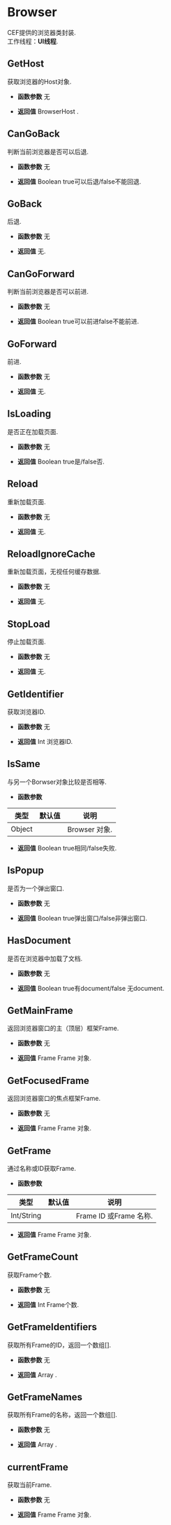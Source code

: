 # Browser

  CEF提供的浏览器类封装.<br>工作线程：**UI线程**.
  
## GetHost &nbsp;
  获取浏览器的Host对象.
  
* **函数参数**  无

* **返回值**
  BrowserHost . 



<div class="adoc" id="div_GetHost"></div>


## CanGoBack &nbsp;
  判断当前浏览器是否可以后退.
  
* **函数参数**  无

* **返回值**
  Boolean true可以后退/false不能回退. 



<div class="adoc" id="div_CanGoBack"></div>


## GoBack &nbsp;
  后退.
  
* **函数参数**  无

* **返回值**
   无. 



<div class="adoc" id="div_GoBack"></div>


## CanGoForward &nbsp;
  判断当前浏览器是否可以前进.
  
* **函数参数**  无

* **返回值**
  Boolean true可以前进false不能前进. 



<div class="adoc" id="div_CanGoForward"></div>


## GoForward &nbsp;
  前进.
  
* **函数参数**  无

* **返回值**
   无. 



<div class="adoc" id="div_GoForward"></div>


## IsLoading &nbsp;
  是否正在加载页面.
  
* **函数参数**  无

* **返回值**
  Boolean true是/false否. 



<div class="adoc" id="div_IsLoading"></div>


## Reload &nbsp;
  重新加载页面.
  
* **函数参数**  无

* **返回值**
   无. 



<div class="adoc" id="div_Reload"></div>


## ReloadIgnoreCache &nbsp;
  重新加载页面，无视任何缓存数据.
  
* **函数参数**  无

* **返回值**
   无. 



<div class="adoc" id="div_ReloadIgnoreCache"></div>


## StopLoad &nbsp;
  停止加载页面.
  
* **函数参数**  无

* **返回值**
   无. 



<div class="adoc" id="div_StopLoad"></div>


## GetIdentifier &nbsp;
  获取浏览器ID.
  
* **函数参数**  无

* **返回值**
  Int 浏览器ID. 



<div class="adoc" id="div_GetIdentifier"></div>


## IsSame &nbsp;
  与另一个Borwser对象比较是否相等.
  
* **函数参数**

<table class="table table-hover table-bordered ">
	<thead>
		<tr>
			<th class="col-xs-1">类型</th>
			<th class="col-xs-1">默认值</th>
			<th>说明</th>
		</tr>
	</thead>
	<tbody>
		<tr>
	<td>Object </td>
	<td></td>
	<td>Browser 对象.</td>
</tr>
	</tbody>
</table>

* **返回值**
  Boolean true相同/false失败. 



<div class="adoc" id="div_IsSame"></div>


## IsPopup &nbsp;
  是否为一个弹出窗口.
  
* **函数参数**  无

* **返回值**
  Boolean true弹出窗口/false非弹出窗口. 



<div class="adoc" id="div_IsPopup"></div>


## HasDocument &nbsp;
  是否在浏览器中加载了文档.
  
* **函数参数**  无

* **返回值**
  Boolean true有document/false 无document. 



<div class="adoc" id="div_HasDocument"></div>


## GetMainFrame &nbsp;
  返回浏览器窗口的主（顶层）框架Frame.
  
* **函数参数**  无

* **返回值**
  Frame Frame 对象. 



<div class="adoc" id="div_GetMainFrame"></div>


## GetFocusedFrame &nbsp;
  返回浏览器窗口的焦点框架Frame.
  
* **函数参数**  无

* **返回值**
  Frame Frame 对象. 



<div class="adoc" id="div_GetFocusedFrame"></div>


## GetFrame &nbsp;
  通过名称或ID获取Frame.
  
* **函数参数**

<table class="table table-hover table-bordered ">
	<thead>
		<tr>
			<th class="col-xs-1">类型</th>
			<th class="col-xs-1">默认值</th>
			<th>说明</th>
		</tr>
	</thead>
	<tbody>
		<tr>
	<td>Int/String </td>
	<td></td>
	<td>Frame ID 或Frame 名称.</td>
</tr>
	</tbody>
</table>

* **返回值**
  Frame Frame 对象. 



<div class="adoc" id="div_GetFrame"></div>


## GetFrameCount &nbsp;
  获取Frame个数.
  
* **函数参数**  无

* **返回值**
  Int Frame个数. 



<div class="adoc" id="div_GetFrameCount"></div>


## GetFrameIdentifiers &nbsp;
  获取所有Frame的ID，返回一个数组[].
  
* **函数参数**  无

* **返回值**
  Array . 



<div class="adoc" id="div_GetFrameIdentifiers"></div>


## GetFrameNames &nbsp;
  获取所有Frame的名称，返回一个数组[].
  
* **函数参数**  无

* **返回值**
  Array . 



<div class="adoc" id="div_GetFrameNames"></div>


## currentFrame &nbsp;
  获取当前Frame.
  
* **函数参数**  无

* **返回值**
  Frame Frame 对象. 

